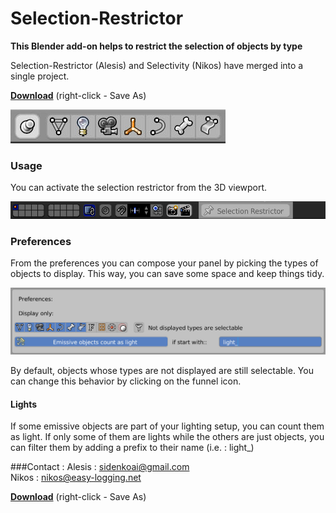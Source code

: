 # Selection-Restrictor
**This Blender add-on helps to restrict the selection of objects by type**

Selection-Restrictor (Alesis) and Selectivity (Nikos) have merged into a single project.

**[Download](https://raw.githubusercontent.com/Nikos-Prinios/Selection-Restrictor/master/Selection-Restrictor.py)** (right-click - Save As)


![Viewport panel](/images/panel.jpg)

### Usage
You can activate the selection restrictor from the 3D viewport.

![Activate](/images/restrictor.jpg)

### Preferences
From the preferences you can compose your panel by picking the types of objects to display. This way, you can save some space and keep things tidy.

![Preferences](/images/pref.jpg)

By default, objects whose types are not displayed are still selectable. You can change this behavior by clicking on the funnel icon.

#### Lights
If some emissive objects are part of your lighting setup, you can count them as light. If only some of them are lights while the others are just objects, you can filter them by adding a prefix to their name (i.e. : light_)

###Contact :
Alesis : sidenkoai@gmail.com  
Nikos : nikos@easy-logging.net

**[Download](https://raw.githubusercontent.com/Nikos-Prinios/Selection-Restrictor/master/Selection-Restrictor.py)** (right-click - Save As)
